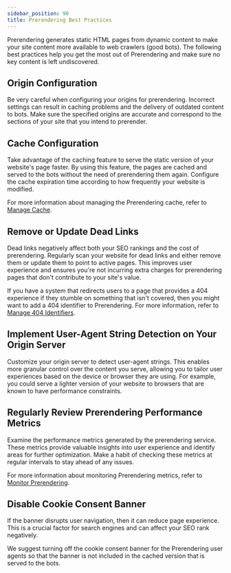 ```yaml
---
sidebar_position: 90
title: Prerendering Best Practices
---
```


Prerendering generates static HTML pages from dynamic content to make your site content more available to web crawlers (good bots). The following best practices help you get the most out of Prerendering and make sure no key content is left undiscovered.

## Origin Configuration

Be very careful when configuring your origins for prerendering. Incorrect settings can result in caching problems and the delivery of outdated content to bots. Make sure the specified origins are accurate and correspond to the sections of your site that you intend to prerender.

## Cache Configuration

Take advantage of the caching feature to serve the static version of your website's page faster. By using this feature, the pages are cached and served to the bots without the need of prerendering them again. Configure the cache expiration time according to how frequently your website is modified.

For more information about managing the Prerendering cache, refer to [Manage Cache](manage-cache).

## Remove or Update Dead Links

Dead links negatively affect both your SEO rankings and the cost of prerendering. Regularly scan your website for dead links and either remove them or update them to point to active pages. This improves user experience and ensures you're not incurring extra charges for prerendering pages that don't contribute to your site's value.

If you have a system that redirects users to a page that provides a 404 experience if they stumble on something that isn't covered, then you might want to add a 404 identifier to Prerendering. For more information, refer to [Manage 404 Identifiers](manage-404-identifiers).

## Implement User-Agent String Detection on Your Origin Server

Customize your origin server to detect user-agent strings. This enables more granular control over the content you serve, allowing you to tailor user experiences based on the device or browser they are using. For example, you could serve a lighter version of your website to browsers that are known to have performance constraints.

## Regularly Review Prerendering Performance Metrics

Examine the performance metrics generated by the prerendering service. These metrics provide valuable insights into user experience and identify areas for further optimization. Make a habit of checking these metrics at regular intervals to stay ahead of any issues.

For more information about monitoring Prerendering metrics, refer to [Monitor Prerendering](monitor-prerendering).

## Disable Cookie Consent Banner

If the banner disrupts user navigation, then it can reduce page experience. This is a crucial factor for search engines and can affect your SEO rank negatively.

We suggest turning off the cookie consent banner for the Prerendering user agents so that the banner is not included in the cached version that is served to the bots.
